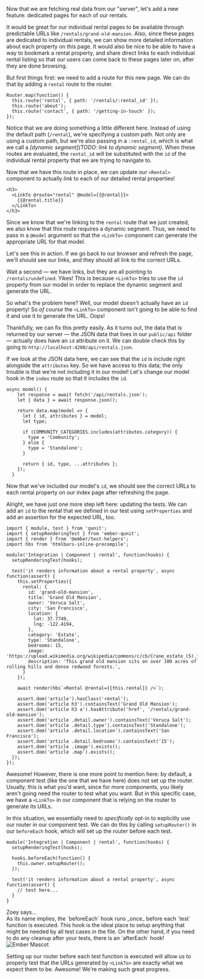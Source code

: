 Now that we are fetching real data from our "server", let's add a new feature: dedicated pages for each of our rentals.

It would be great for our individual rental pages to be available through predictable URLs like `/rentals/grand-old-mansion`. Also, since these pages are dedicated to individual rentals, we can show more detailed information about each property on this page. It would also be nice to be able to have a way to bookmark a rental property, and share direct links to each individual rental listing so that our users can come back to these pages later on, after they are done browsing.

But first things first: we need to add a route for this new page. We can do that by adding a `rental` route to the router.

<!-- TODO: format diff -->

```
Router.map(function() {
  this.route('rental', { path: '/rentals/:rental_id' });
  this.route('about');
  this.route('contact', { path: '/getting-in-touch' });
});
```

Notice that we are doing something a little different here. Instead of using the default path (`/rental`), we're specifying a custom path. Not only are using a custom path, but we're also passing in a `:rental_id`, which is what we call a *[dynamic segment](TODO: link to dynamic segment)*. When these routes are evaluated, the `rental_id` will be substituted with the `id` of the individual rental property that we are trying to navigate to.

Now that we have this route in place, we can update our `<Rental>` component to actually _link_ to each of our detailed rental properties!

<!-- TODO: show diff -->

```
<h3>
  <LinkTo @route="rental" @model={{@rental}}>
    {{@rental.title}}
  </LinkTo>
</h3>
```

Since we know that we're linking to the `rental` route that we just created, we also know that this route requires a dynamic segment. Thus, we need to pass in a `@model` argument so that the `<LinkTo>` component can generate the appropriate URL for that model.

Let's see this in action. If we go back to our browser and refresh the page, we'll should see our links, and they should all link to the correct URLs.

<!-- TODO: screenshot? -->

Wait a second &mdash; we have links, but they are all pointing to `/rentals/undefined`. Yikes! This is because `<LinkTo>` tries to use the `id` property from our model in order to replace the dynamic segment and generate the URL.

So what's the problem here? Well, our model doesn't actually have an `id` property! So _of course_ the `<LinkTo>` component isn't going to be able to find it and use it to generate the URL. Oops!

Thankfully, we can fix this pretty easily. As it turns out, the data that is returned by our server &mdash; the JSON data that lives in our `public/api` folder &mdash; actually does have an `id` attribute on it. We can double check this by going to `http://localhost:4200/api/rentals.json`.

<!-- TODO: screenshot? -->

If we look at the JSON data here, we can see that the `id` is include right alongside the `attributes` key. So we have access to this data; the only trouble is that we're not including it in our model! Let's change our model hook in the `index` route so that it includes the `id`.

<!-- TODO format diff -->

```
async model() {
    let response = await fetch('/api/rentals.json');
    let { data } = await response.json();

    return data.map(model => {
      let { id, attributes } = model;
      let type;

      if (COMMUNITY_CATEGORIES.includes(attributes.category)) {
        type = 'Community';
      } else {
        type = 'Standalone';
      }

      return { id, type, ...attributes };
    });
  }
```

Now that we've included our model's `id`, we should see the correct URLs to each rental property on our index page after refreshing the page.

<!-- TODO: screenshot? -->

Alright, we have just one more step left here: updating the tests. We can add an `id` to the rental that we defined in our test using `setProperties` and add an assertion for the expected URL, too.

<!-- TODO format diff -->

```
import { module, test } from 'qunit';
import { setupRenderingTest } from 'ember-qunit';
import { render } from '@ember/test-helpers';
import hbs from 'htmlbars-inline-precompile';

module('Integration | Component | rental', function(hooks) {
  setupRenderingTest(hooks);

  test('it renders information about a rental property', async function(assert) {
    this.setProperties({
      rental: {
        id: 'grand-old-mansion',
        title: 'Grand Old Mansion',
        owner: 'Veruca Salt',
        city: 'San Francisco',
        location: {
          lat: 37.7749,
          lng: -122.4194,
        },
        category: 'Estate',
        type: 'Standalone',
        bedrooms: 15,
        image: 'https://upload.wikimedia.org/wikipedia/commons/c/cb/Crane_estate_(5).jpg',
        description: 'This grand old mansion sits on over 100 acres of rolling hills and dense redwood forests.',
      }
    });

    await render(hbs`<Rental @rental={{this.rental}} />`);

    assert.dom('article').hasClass('rental');
    assert.dom('article h3').containsText('Grand Old Mansion');
    assert.dom('article h3 a').hasAttribute('href', '/rentals/grand-old-mansion');
    assert.dom('article .detail.owner').containsText('Veruca Salt');
    assert.dom('article .detail.type').containsText('Standalone');
    assert.dom('article .detail.location').containsText('San Francisco');
    assert.dom('article .detail.bedrooms').containsText('15');
    assert.dom('article .image').exists();
    assert.dom('article .map').exists();
  });
});
```

Awesome! However, there is one more point to mention here: by default, a component test (like the one that we have here) does not set up the router. Usually, this is what you'd want, since for more components, you likely aren't going need the router to test what you want. But in this specific case, we have a `<LinkTo>` in our component that is relying on the router to generate its URLs.

In this situation, we essentially need to _specifically_ opt-in to explicitly use our router in our component test. We can do this by calling `setupRouter()` in our `beforeEach` hook, which will set up the router before each test.

```
module('Integration | Component | rental', function(hooks) {
  setupRenderingTest(hooks);

  hooks.beforeEach(function() {
    this.owner.setupRouter();
  });

  test('it renders information about a rental property', async function(assert) {
    // test here...
  }
}
```

<div class="cta">
  <div class="cta-note">
    <div class="cta-note-body">
      <div class="cta-note-heading">Zoey says...</div>
      <div class="cta-note-message">
        As its name implies, the `beforeEach` hook runs _once_ before each `test` function is executed. This hook is the ideal place to setup anything that might be needed by all test cases in the file. On the other hand, if you need to do any cleanup after your tests, there is an `afterEach` hook!
      </div>
    </div>
    <img src="/images/mascots/zoey.png" role="presentation" alt="Ember Mascot">
  </div>
</div>


Setting up our router before each test function is executed will allow us to properly test that the URLs generated by `<LinkTo>` are exactly what we expect them to be. Awesome! We're making such great progress.
